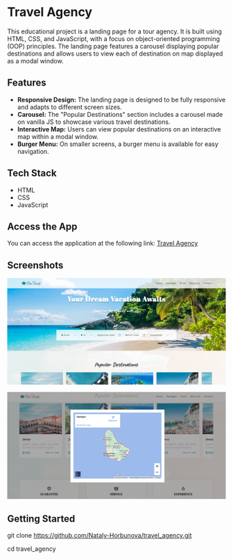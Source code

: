 # Travel Agency

This educational project is a landing page for a tour agency. It is built using HTML, CSS, and JavaScript, with a focus on object-oriented programming (OOP) principles. The landing page features a carousel displaying popular destinations and allows users to view each of destination on map displayed as a modal window.

## Features

- **Responsive Design:** The landing page is designed to be fully responsive and adapts to different screen sizes.
- **Carousel:** The "Popular Destinations" section includes a carousel made on vanilla JS to showcase various travel destinations.
- **Interactive Map:** Users can view popular destinations on an interactive map within a modal window.
- **Burger Menu:** On smaller screens, a burger menu is available for easy navigation.

## Tech Stack

- HTML
- CSS
- JavaScript

## Access the App

You can access the application at the following link: [Travel Agency ](https://nataly-horbunova.github.io/travel_agency/)

## Screenshots

![Main](assets/screenshots/main.png)

![Map](assets/screenshots/map.png)

## Getting Started

git clone https://github.com/Nataly-Horbunova/travel_agency.git

cd travel_agency
